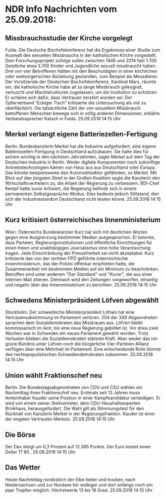 # NDR Info Nachrichten vom 25.09.2018:


## Missbrauchsstudie der Kirche vorgelegt
Fulda: Die Deutsche Bischofskonferenz hat die Ergebnisse einer Studie zum Ausmaß des sexuellen Missbrauchs in der katholischen Kirche vorgestellt. Dem Forschungsprojekt zufolge sollen zwischen 1946 und 2014 fast 1.700 Geistliche etwa 3.700 Kinder und Jugendliche sexuell missbraucht haben. Drei von vier Betroffenen hätten mit den Beschuldigten in einer kirchlichen oder seelsorgerischen Beziehung gestanden, zum Beispiel als Messdiener. Der Vorsitzende der Deutschen Bischofskonferenz, Kardinal Marx, räumte ein, die katholische Kirche habe all zu lange Missbrauch geleugnet, vertuscht und Machtstrukturen zugelassen, um die Institution zu schützen. Er schäme sich dafür, dass Vertrauen zerstört worden sei. Der Opferverband "Eckiger Tisch" kritisierte die Untersuchung als viel zu oberflächlich. Die tatsächliche Zahl der von sexuellem Missbrauch betroffenen Menschen bewege sich in völlig anderen Dimensionen, erklärte Verbandssprecher Katsch in Fulda. 25.09.2018 14:15 Uhr 

## Merkel verlangt eigene Batteriezellen-Fertigung
Berlin: Bundeskanzlerin Merkel hat die Industrie aufgefordert, eine eigene Batteriezellen-Fertigung in Deutschland aufzubauen. Sie halte dies für extrem wichtig in den nächsten Jahrzehnten, sagte Merkel auf dem Tag der Deutschen Industrie in Berlin. Weder digitale Komponenten noch zukünftige Antriebstechnologien kämen von Haus aus aus Deutschland oder Europa. Das könnte beispielsweise den Automobilsektor gefährden, so Merkel. Mit Blick auf den jüngsten Streit in der Großen Koalition sagte die Kanzlerin den Wirtschaftsvertretern zu, die Arbeit der Regierung zu verbessern. BDI-Chef Kempf hatte zuvor kritisiert, die Regierung befinde sich in einem permanenten Selbstgespräche-Modus. Dies bedeute jedoch Stillstand, den sich der Industriestandort Deutschland nicht leisten könne. 25.09.2018 14:15 Uhr 

## Kurz kritisiert österreichisches Innenministerium
Wien: Österreichs Bundeskanzler Kurz hat sich mit deutlichen Worten gegen eine Ausgrenzung bestimmter Medien ausgesprochen. Er betonte, dass Parteien, Regierungsinstitutionen und öffentliche Einrichtungen für einen freien und unabhängigen Journalismus eine hohe Verantwortung tragen. Jede Einschränkung der Pressefreiheit sei nicht akzeptabel. Kurz kritisierte das von der rechten FPÖ geführte österreichische Innenministerium, das der Polizei offenbar empfohlen hatte, die Zusammenarbeit mit bestimmten Medien auf ein Minimum zu beschränken. Betroffen sind unter anderem "Der Standard" und "Kurier", die aus einer internen Mail zitieren. Demnach wird den Zeitungen vorgeworfen, einseitig und negativ über das Innenministerium zu berichten. 25.09.2018 14:15 Uhr 

## Schwedens Ministerpräsident Löfven abgewählt
Stockholm: Der schwedische Ministerpräsident Löfven hat eine Vertrauensabstimmung im Parlament verloren. 204 der 349 Abgeordneten sprachen dem Sozialdemokraten das Misstrauen aus. Löfven bleibt kommissarisch im  Amt, bis eine neue Regierung gebildet ist. Vor etwa zwei Wochen war in Schweden ein neues Parlament gewählt worden. Trotz Verlusten blieben die Sozialdemokraten stärkste Kraft. Aber weder das rot-grüne Bündnis unter Löfven noch die bürgerliche Vier-Parteien-Allianz verfügen über eine Mehrheit im Parlament. Eine entscheidende Rolle könnte den rechtspopulistischen Schwedendemokraten zukommen. 25.09.2018 14:15 Uhr 

## Union wählt Fraktionschef neu
Berlin: Die Bundestagsabgeordneten von CDU und CSU wählen am Nachmittag ihren Fraktionschef neu. Erstmals seit 13 Jahren muss Amtsinhaber Kauder seine Position in einer Kampfkandidatur verteidigen. Er wird von einem seiner Stellvertreter, dem CDU-Haushaltsexperten Brinkhaus, herausgefordert. Die Wahl gilt als Stimmungstest für den Rückhalt von Kanzlerin Merkel in der Regierungsfraktion. Kauder ist einer der engsten Vertrauten Merkels. 25.09.2018 14:15 Uhr 

## Die Börse
Der Dax steigt um  0,3  Prozent auf  12.385  Punkte. Der Euro kostet einen Dollar  17 80 . 25.09.2018 14:15 Uhr 

## Das Wetter
Heute Nachmittag nordöstlich der Elbe heiter und trocken, nach Niedersachsen und zur Nordsee hin wolkiger und dort anfangs noch ein paar Tropfen möglich. Höchstwerte 13 bis 16 Grad. 25.09.2018 14:15 Uhr 
